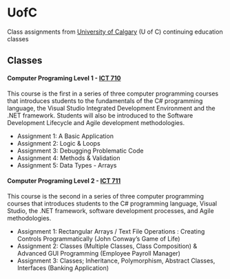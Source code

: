 # UofC
Class assignments from [University of Calgary](https://conted.ucalgary.ca/) (U of C) continuing education classes

## Classes

#### Computer Programing Level 1 - [ICT 710](https://conted.ucalgary.ca/search/publicCourseSearchDetails.do?method=load&courseId=11822528) 
This course is the first in a series of three computer programming courses that introduces students to the fundamentals of the C# programming language, the Visual Studio Integrated Development Environment and the .NET framework. Students will also be introduced to the Software Development Lifecycle and Agile development methodologies.

* Assignment 1: A Basic Application    
* Assignment 2: Logic & Loops   
* Assignment 3: Debugging Problematic Code   
* Assignment 4: Methods & Validation  
* Assignment 5: Data Types - Arrays   

#### Computer Programing Level 2 - [ICT 711](https://conted.ucalgary.ca/search/publicCourseSearchDetails.do?method=load&courseId=11822535) 
This course is the second in a series of three computer programming courses that introduces students to the C# programming language, Visual Studio, the .NET framework, software development processes, and Agile methodologies.

* Assignment 1: Rectangular Arrays / Text File Operations : Creating Controls Programmatically (John Conway’s Game of Life)  
* Assignment 2: Classes (Multiple Classes, Class Composition) & Advanced GUI Programming (Employee Payroll Manager)   
* Assignment 3: Classes; Inheritance, Polymorphism, Abstract Classes, Interfaces (Banking Application)   
